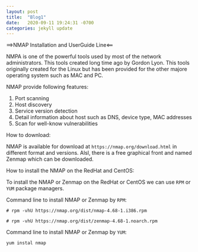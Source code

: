 ```yaml
---
layout: post
title:  "Blog1"
date:   2020-09-11 19:24:31 -0700
categories: jekyll update
---
```


==>NMAP Installation and UserGuide Line<==

NMPA is one of the powerful tools used by most of the network administrators. This tools created long time ago by Gordon Lyon. This tools originally created for the Linux  but has been provided for the other majore operating system such as MAC and PC. 

NMAP provide following features:

1. Port scanning
2. Host discovery
3. Service version detection
4. Detail information about host such as DNS, device type, MAC addresses
5. Scan for well-know vulnerabilities


How to download:

NMAP is available for download at `https://nmap.org/download.html` in different format and versions. Alsl, there is a free graphical front and named Zenmap which can be downloaded. 

How to install the NMAP on the RedHat and CentOS:

To install the NMAP or Zenmap on the RedHat or CentOS we can use `RPM` or `YUM` package managers.

Command line to install NMAP or Zenmap by `RPM`:

`# rpm -vhU https://nmap.org/dist/nmap-4.68-1.i386.rpm`

`# rpm -vhU https://nmap.org/dist/zenmap-4.68-1.noarch.rpm`


Command line to install NMAP or Zenmap by `YUM`:

`yum instal nmap`





